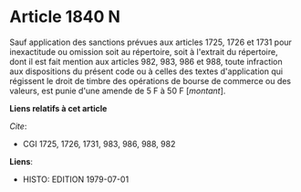 # Article 1840 N

Sauf application des sanctions prévues aux articles 1725, 1726 et 1731 pour inexactitude ou omission soit au répertoire, soit
à l'extrait du répertoire, dont il est fait mention aux articles 982, 983, 986 et 988, toute infraction aux dispositions du
présent code ou à celles des textes d'application qui régissent le droit de timbre des opérations de bourse de commerce ou
des valeurs, est punie d'une amende de 5 F à 50 F [*montant*].

**Liens relatifs à cet article**

_Cite_:

  - CGI 1725, 1726, 1731, 983, 986, 988, 982

**Liens**:

  - HISTO: EDITION 1979-07-01

